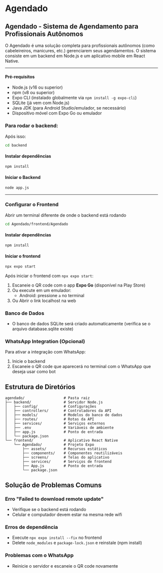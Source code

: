 # Agendado

## Agendado - Sistema de Agendamento para Profissionais Autônomos
O Agendado é uma solução completa para profissionais autônomos (como cabeleireiros, manicures, etc.) gerenciarem seus agendamentos. O sistema consiste em um backend em Node.js e um aplicativo mobile em React Native.

-------------------------------------------------------------------

#### Pré-requisitos
- Node.js (v16 ou superior)
- npm (v8 ou superior)
- Expo CLI (instalado globalmente via `npm install -g expo-cli`)
- SQLite (já vem com Node.js)
- Java JDK (para Android Studio/emulador, se necessário)
- Dispositivo móvel com Expo Go ou emulador


### Para rodar o backend:

Após isso:

`````````````````````````````bash
cd backend
```````````````````````````````````````

#### Instalar dependências

`````````````````````````````bash
npm install
```````````````````````````````````````

#### Iniciar o Backend

`````````````````````````````bash
node app.js
```````````````````````````````````````

---------------------------------------

### Configurar o Frontend

Abrir um terminal diferente de onde o backend está rodando

```bash
cd Agendado/frontend/Agendado
`````````````````````````````````

#### Instalar dependências

```bash
npm install
`````````````````````````````````

#### Iniciar o frontend

```````````````bash
npx expo start
``````````````````````````````

Após iniciar o frontend com `npx expo start`:
1. Escaneie o QR code com o app **Expo Go** (disponível na Play Store)
2. Ou execute em um emulador:
   - Android: pressione `a` no terminal
3. Ou Abrir o link localhost na web

### Banco de Dados
- O banco de dados SQLite será criado automaticamente (verifica se o arquivo database.sqlite existe)

### WhatsApp Integration (Opcional)
Para ativar a integração com WhatsApp:
1. Inicie o backend
2. Escaneie o QR code que aparecerá no terminal com o WhatsApp que deseja usar como bot

## Estrutura de Diretórios
```
agendado/                  # Pasta raiz
├── backend/               # Servidor Node.js
│   ├── config/            # Configurações
│   ├── controllers/       # Controladores da API
│   ├── models/            # Modelos do banco de dados
│   ├── routes/            # Rotas da API
│   ├── services/          # Serviços externos
│   ├── .env               # Variáveis de ambiente
│   ├── app.js             # Ponto de entrada
│   └── package.json
└── frontend/              # Aplicativo React Native
    └── Agendado/          # Projeto Expo
        ├── assets/        # Recursos estáticos
        ├── components/    # Componentes reutilizáveis
        ├── screens/       # Telas do aplicativo
        ├── services/      # Serviços de frontend
        ├── App.js         # Ponto de entrada
        └── package.json
```

## Solução de Problemas Comuns
### Erro "Failed to download remote update"
- Verifique se o backend está rodando
- Celular e computador devem estar na mesma rede wifi
### Erros de dependência
- Execute `npx expo install --fix` no frontend
- Delete `node_modules` e `package-lock.json` e reinstale (npm install)
### Problemas com o WhatsApp
- Reinicie o servidor e escaneie o QR code novamente